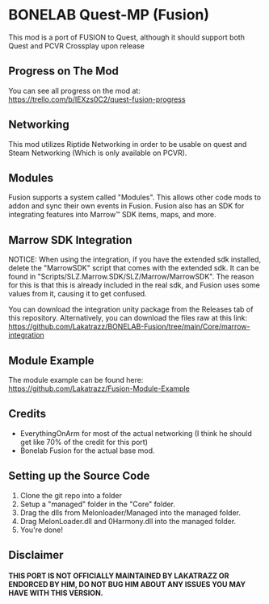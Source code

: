 # BONELAB Quest-MP (Fusion)
This mod is a port of FUSION to Quest, although it should support both Quest and PCVR Crossplay upon release

## Progress on The Mod
You can see all progress on the mod at: 
https://trello.com/b/IEXzs0C2/quest-fusion-progress

## Networking
This mod utilizes Riptide Networking in order to be usable on quest and Steam Networking (Which is only available on PCVR).

## Modules
Fusion supports a system called "Modules". This allows other code mods to addon and sync their own events in Fusion.
Fusion also has an SDK for integrating features into Marrow™ SDK items, maps, and more.

## Marrow SDK Integration
NOTICE:
When using the integration, if you have the extended sdk installed, delete the "MarrowSDK" script that comes with the extended sdk.
It can be found in "Scripts/SLZ.Marrow.SDK/SLZ/Marrow/MarrowSDK".
The reason for this is that this is already included in the real sdk, and Fusion uses some values from it, causing it to get confused.

You can download the integration unity package from the Releases tab of this repository.
Alternatively, you can download the files raw at this link:
https://github.com/Lakatrazz/BONELAB-Fusion/tree/main/Core/marrow-integration

## Module Example
The module example can be found here:
https://github.com/Lakatrazz/Fusion-Module-Example

## Credits
- EverythingOnArm for most of the actual networking (I think he should get like 70% of the credit for this port)
- Bonelab Fusion for the actual base mod.

## Setting up the Source Code
1. Clone the git repo into a folder
2. Setup a "managed" folder in the "Core" folder.
3. Drag the dlls from Melonloader/Managed into the managed folder.
4. Drag MelonLoader.dll and 0Harmony.dll into the managed folder.
5. You're done!

## Disclaimer

#### THIS PORT IS NOT OFFICIALLY MAINTAINED BY LAKATRAZZ OR ENDORCED BY HIM, DO NOT BUG HIM ABOUT ANY ISSUES YOU MAY HAVE WITH THIS VERSION.
